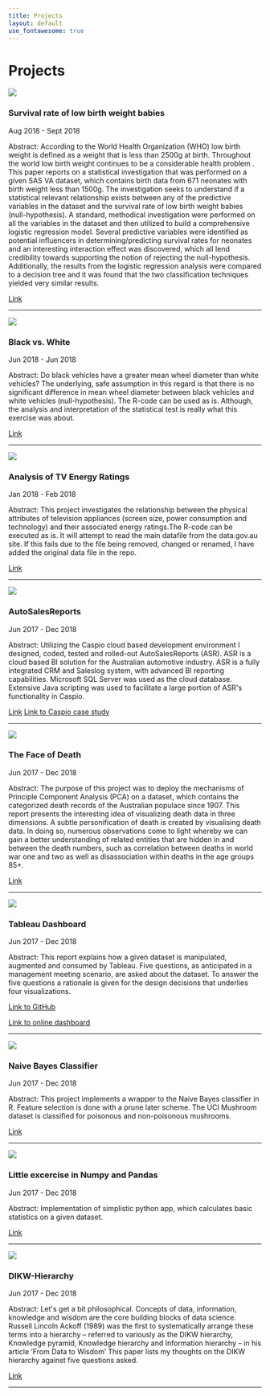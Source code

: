 ```yaml
---
title: Projects
layout: default
use_fontawesome: true
---
```


<!-- Projects -->
<h1 class="section-title">Projects</h1>

<!-- VLBW -->
<div class="row content-row">
<div class="col-12 col-sm-4 image-wrapper">
    <img src="{{ site.baseurl }}/images/who_logo.jpg">
</div>
<div class="col-12 col-sm-8">
    <h3>Survival rate of low birth weight babies</h3>
    <p class="italic">Aug 2018 - Sept 2018</p>
    <p><span class="bold">Abstract:</span> 
		According to the World Health Organization (WHO) low birth weight is defined 
		as a weight that is less than 2500g at birth. 
		Throughout the world low birth weight continues to be a considerable health problem . 
		This paper reports on a statistical investigation that was performed on a given SAS VA dataset, 
		which contains birth data from 671 neonates with birth weight less than 1500g. 
		The investigation seeks to understand if a statistical relevant relationship 
		exists between any of the predictive variables in the dataset and the survival 
		rate of low birth weight babies (null-hypothesis). 
		A standard, methodical investigation were performed on all the variables in the 
		dataset and then utilized to build a comprehensive logistic regression model. 
		Several predictive variables were identified as potential influencers in 
		determining/predicting survival rates for neonates and an interesting 
		interaction effect was discovered, which all lend credibility towards 
		supporting the notion of rejecting the null-hypothesis. 
		Additionally, the results from the logistic regression analysis were 
		compared to a decision tree and it was found that the two classification 
		techniques yielded very similar results.
	</p>
    <a href="https://hendrikdreyer.github.io/Survival-Rate-Low-Birth-Weight-Babies/">Link</a>
</div>
</div>
<hr>

<!-- Black vs. White -->
<div class="row content-row">
<div class="col-12 col-sm-4 image-wrapper">
    <img src="{{ site.baseurl }}/images/black_and_white.png">
</div>
<div class="col-12 col-sm-8">
    <h3>Black vs. White</h3>
    <p class="italic">Jun 2018 - Jun 2018</p>
    <p><span class="bold">Abstract:</span> 
		Do black vehicles have a greater mean wheel diameter than white vehicles? 
		The underlying, safe assumption in this regard is that there is no significant 
		difference in mean wheel diameter between black vehicles and white vehicles (null-hypothesis). 
		The R-code can be used as is. Although, 
		the analysis and interpretation of the statistical test is really what this exercise was about.
	</p>
    <a href="https://hendrikdreyer.github.io/Black-vs-White/">Link</a>	
</div>
</div>
<hr>

<!-- TV Energy Ratings -->
<div class="row content-row">
<div class="col-12 col-sm-4 image-wrapper">
    <img src="{{ site.baseurl }}/images/tv_energy_ratings.png">
</div>
<div class="col-12 col-sm-8">
    <h3>Analysis of TV Energy Ratings</h3>
    <p class="italic">Jan 2018 - Feb 2018</p>
    <p><span class="bold">Abstract:</span> 
		This project investigates the relationship between the physical attributes of television appliances 
		(screen size, power consumption and technology) and their associated energy ratings.The R-code can be 
		executed as is. It will attempt to read the main datafile from the data.gov.au site. If this fails
		due to the file being removed, changed or renamed, I have added the original data file in the repo.
	</p>
    <a href="https://hendrikdreyer.github.io/Analysis-of-TV-Energy-Ratings/">Link</a>	
</div>
</div>
<hr>

<!-- AutoSalesReports -->
<div class="row content-row">
<div class="col-12 col-sm-4 image-wrapper">
    <img src="{{ site.baseurl }}/images/ADSR fb4.png">
</div>
<div class="col-12 col-sm-8">
    <h3>AutoSalesReports</h3>
    <p class="italic">Jun 2017 - Dec 2018</p>
    <p><span class="bold">Abstract:</span>
		Utilizing the Caspio cloud based development environment I designed, coded, tested and rolled-out AutoSalesReports (ASR). 
		ASR is a cloud based BI solution for the Australian automotive industry. 
		ASR is a fully integrated CRM and Saleslog system, with advanced BI reporting capabilities. 
		Microsoft SQL Server was used as the cloud database. 
		Extensive Java scripting was used to facilitate a large portion of ASR's functionality in Caspio.
	</p>
    <a href="https://hendrikdreyer.github.io/AutoSalesReports/">Link</a>	
	<a href="https://drive.google.com/file/d/1jOTJCt2bX8ZhnDZdsfd9W4V6QYnv59Kc/view">Link to Caspio case study</a>		
</div>
</div>
<hr>

<!-- The face of DEATH -->
<div class="row content-row">
<div class="col-12 col-sm-4 image-wrapper">
    <img src="{{ site.baseurl }}/images/grimreaper.png">
</div>
<div class="col-12 col-sm-8">
    <h3>The Face of Death</h3>
    <p class="italic">Jun 2017 - Dec 2018</p>
    <p><span class="bold">Abstract:</span>
		The purpose of this project was to deploy the mechanisms of Principle Component Analysis (PCA) on a dataset, 
		which contains the categorized death records of the Australian populace since 1907.
		This report presents the interesting idea of visualizing death data in three dimensions. 
		A subtle personification of death is created by visualising death data. 
		In doing so, numerous observations come to light whereby we can gain a better understanding 
		of related entities that are hidden in and between the death numbers, such as correlation between deaths in 
		world war one and two as well as disassociation within deaths in the age groups 85+.
	 </p>
    <a href="https://hendrikdreyer.github.io/The-Face-of-DEATH/">Link</a>	
</div>
</div>
<hr>

<!-- Tableau Dashboard Design -->
<div class="row content-row">
<div class="col-12 col-sm-4 image-wrapper">
    <img src="{{ site.baseurl }}/images/tableau.png">
</div>
<div class="col-12 col-sm-8">
    <h3>Tableau Dashboard</h3>
    <p class="italic">Jun 2017 - Dec 2018</p>
    <p><span class="bold">Abstract:</span>
		This report explains how a given dataset is manipulated, augmented and consumed by Tableau. 
		Five questions, as anticipated in a management meeting scenario, are asked about the dataset. 
		To answer the five questions a rationale is given for the design decisions that underlies four visualizations.
	</p>
    <a href="https://hendrikdreyer.github.io/Tableau-Dashboard-Design/">Link to GitHub</a>	
	<p>
		<a href="https://public.tableau.com/profile/hendrik5352#!/vizhome/Assessment-3-Sales/Assessment3-Dashboard?publish=yes">Link to online dashboard</a>		
	</p>
</div>
</div>
<hr>

<!-- Naive Bayes Classifier -->
<div class="row content-row">
<div class="col-12 col-sm-4 image-wrapper">
    <img src="{{ site.baseurl }}/images/mushroom.png">
</div>
<div class="col-12 col-sm-8">
    <h3>Naive Bayes Classifier</h3>
    <p class="italic">Jun 2017 - Dec 2018</p>
    <p><span class="bold">Abstract:</span>
		This project implements a wrapper to the Naive Bayes classifier in R. 
		Feature selection is done with a prune later scheme. 
		The UCI Mushroom dataset is classified for poisonous and non-poisonous mushrooms.
	</p>
    <a href="https://hendrikdreyer.github.io/Naive-Bayes-Classifier/">Link</a>	
</div>
</div>
<hr>

<!-- Little excercise in Numpy and Pandas -->
<div class="row content-row">
<div class="col-12 col-sm-4 image-wrapper">
    <img src="{{ site.baseurl }}/images/python.png">
</div>
<div class="col-12 col-sm-8">
    <h3>Little excercise in Numpy and Pandas</h3>
    <p class="italic">Jun 2017 - Dec 2018</p>
    <p><span class="bold">Abstract:</span>
		Implementation of simplistic python app, which calculates basic statistics on a given dataset.
	</p>
    <a href="https://github.com/hendrikdreyer/Simple-Excercise-In-Numpy-And-Pandas/blob/master/HendrikDreyer-simplistic_stats_app.ipynb">Link</a>	
</div>
</div>
<hr>

<!-- DIKW - Hierarchy -->
<div class="row content-row">
<div class="col-12 col-sm-4 image-wrapper">
    <img src="{{ site.baseurl }}/images/DIKW.png">
</div>
<div class="col-12 col-sm-8">
    <h3>DIKW-Hierarchy</h3>
    <p class="italic">Jun 2017 - Dec 2018</p>
    <p><span class="bold">Abstract:</span>
		Let's get a bit philosophical. Concepts of data, information, knowledge and wisdom are the core building blocks of data science. 
		Russell Lincoln Ackoff (1989) was the first to systematically arrange these terms into a hierarchy – 
		referred to variously as the DIKW hierarchy, Knowledge pyramid, Knowledge hierarchy and Information hierarchy – 
		in his article ’From Data to Wisdom’
		This paper lists my thoughts on the DIKW hierarchy against five questions asked.
	</p>
    <a href="https://xizor1970.github.io/DIKW-Hierarchy/">Link</a>	
</div>
</div>
<hr>











